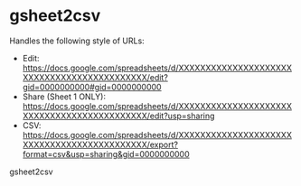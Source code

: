 # gsheet2csv

Handles the following style of URLs:

- Edit: <https://docs.google.com/spreadsheets/d/XXXXXXXXXXXXXXXXXXXXXXXXXXXXXXXXXXXXXXXXXXXX/edit?gid=0000000000#gid=0000000000>
- Share (Sheet 1 ONLY): <https://docs.google.com/spreadsheets/d/XXXXXXXXXXXXXXXXXXXXXXXXXXXXXXXXXXXXXXXXXXXX/edit?usp=sharing>
- CSV: <https://docs.google.com/spreadsheets/d/XXXXXXXXXXXXXXXXXXXXXXXXXXXXXXXXXXXXXXXXXXXX/export?format=csv&usp=sharing&gid=0000000000>

gsheet2csv
